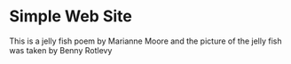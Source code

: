 # Simple Web Site
This is a jelly fish poem by Marianne Moore and the picture of the jelly fish was taken by Benny Rotlevy
